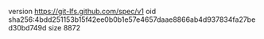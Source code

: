 version https://git-lfs.github.com/spec/v1
oid sha256:4bdd251153b15f42ee0b0b1e57e4657daae8866ab4d937834fa27bed30bd749d
size 8872
